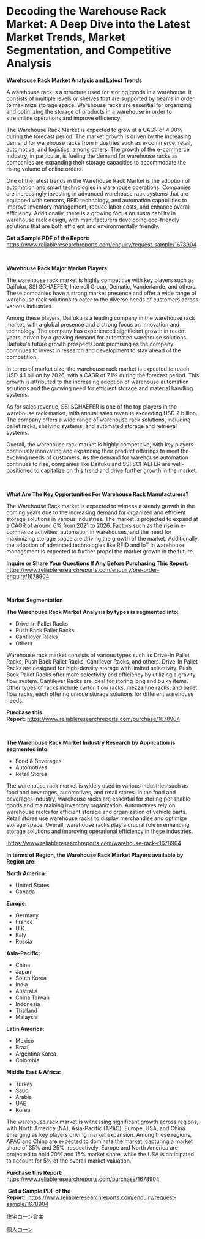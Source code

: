 <p><h1>Decoding the Warehouse Rack Market: A Deep Dive into the Latest Market Trends, Market Segmentation, and Competitive Analysis</h1></p><p><strong>Warehouse Rack Market Analysis and Latest Trends</strong></p>
<p><p>A warehouse rack is a structure used for storing goods in a warehouse. It consists of multiple levels or shelves that are supported by beams in order to maximize storage space. Warehouse racks are essential for organizing and optimizing the storage of products in a warehouse in order to streamline operations and improve efficiency.</p><p>The Warehouse Rack Market is expected to grow at a CAGR of 4.90% during the forecast period. The market growth is driven by the increasing demand for warehouse racks from industries such as e-commerce, retail, automotive, and logistics, among others. The growth of the e-commerce industry, in particular, is fueling the demand for warehouse racks as companies are expanding their storage capacities to accommodate the rising volume of online orders.</p><p>One of the latest trends in the Warehouse Rack Market is the adoption of automation and smart technologies in warehouse operations. Companies are increasingly investing in advanced warehouse rack systems that are equipped with sensors, RFID technology, and automation capabilities to improve inventory management, reduce labor costs, and enhance overall efficiency. Additionally, there is a growing focus on sustainability in warehouse rack design, with manufacturers developing eco-friendly solutions that are both efficient and environmentally friendly.</p></p>
<p><strong>Get a Sample PDF of the Report:&nbsp;</strong> <a href="https://www.reliableresearchreports.com/enquiry/request-sample/1678904">https://www.reliableresearchreports.com/enquiry/request-sample/1678904</a></p>
<p>&nbsp;</p>
<p><strong>Warehouse Rack Major Market Players</strong></p>
<p><p>The warehouse rack market is highly competitive with key players such as Daifuku, SSI SCHAEFER, Interroll Group, Dematic, Vanderlande, and others. These companies have a strong market presence and offer a wide range of warehouse rack solutions to cater to the diverse needs of customers across various industries.</p><p>Among these players, Daifuku is a leading company in the warehouse rack market, with a global presence and a strong focus on innovation and technology. The company has experienced significant growth in recent years, driven by a growing demand for automated warehouse solutions. Daifuku's future growth prospects look promising as the company continues to invest in research and development to stay ahead of the competition.</p><p>In terms of market size, the warehouse rack market is expected to reach USD 4.1 billion by 2026, with a CAGR of 7.1% during the forecast period. This growth is attributed to the increasing adoption of warehouse automation solutions and the growing need for efficient storage and material handling systems.</p><p>As for sales revenue, SSI SCHAEFER is one of the top players in the warehouse rack market, with annual sales revenue exceeding USD 2 billion. The company offers a wide range of warehouse rack solutions, including pallet racks, shelving systems, and automated storage and retrieval systems.</p><p>Overall, the warehouse rack market is highly competitive, with key players continually innovating and expanding their product offerings to meet the evolving needs of customers. As the demand for warehouse automation continues to rise, companies like Daifuku and SSI SCHAEFER are well-positioned to capitalize on this trend and drive further growth in the market.</p></p>
<p>&nbsp;</p>
<p><strong>What Are The Key Opportunities For Warehouse Rack Manufacturers?</strong></p>
<p><p>The Warehouse Rack market is expected to witness a steady growth in the coming years due to the increasing demand for organized and efficient storage solutions in various industries. The market is projected to expand at a CAGR of around 6% from 2021 to 2026. Factors such as the rise in e-commerce activities, automation in warehouses, and the need for maximizing storage space are driving the growth of the market. Additionally, the adoption of advanced technologies like RFID and IoT in warehouse management is expected to further propel the market growth in the future.</p></p>
<p><strong>Inquire or Share Your Questions If Any Before Purchasing This Report:</strong> <a href="https://www.reliableresearchreports.com/enquiry/pre-order-enquiry/1678904">https://www.reliableresearchreports.com/enquiry/pre-order-enquiry/1678904</a></p>
<p>&nbsp;</p>
<p><strong>Market Segmentation</strong></p>
<p><strong>The Warehouse Rack Market Analysis by types is segmented into:</strong></p>
<p><ul><li>Drive-In Pallet Racks</li><li>Push Back Pallet Racks</li><li>Cantilever Racks</li><li>Others</li></ul></p>
<p><p>Warehouse rack market consists of various types such as Drive-In Pallet Racks, Push Back Pallet Racks, Cantilever Racks, and others. Drive-In Pallet Racks are designed for high-density storage with limited selectivity. Push Back Pallet Racks offer more selectivity and efficiency by utilizing a gravity flow system. Cantilever Racks are ideal for storing long and bulky items. Other types of racks include carton flow racks, mezzanine racks, and pallet flow racks, each offering unique storage solutions for different warehouse needs.</p></p>
<p><strong>Purchase this Report:&nbsp;</strong><a href="https://www.reliableresearchreports.com/purchase/1678904">https://www.reliableresearchreports.com/purchase/1678904</a></p>
<p>&nbsp;</p>
<p><strong>The Warehouse Rack Market Industry Research by Application is segmented into:</strong></p>
<p><ul><li>Food & Beverages</li><li>Automotives</li><li>Retail Stores</li></ul></p>
<p><p>The warehouse rack market is widely used in various industries such as food and beverages, automotives, and retail stores. In the food and beverages industry, warehouse racks are essential for storing perishable goods and maintaining inventory organization. Automotives rely on warehouse racks for efficient storage and organization of vehicle parts. Retail stores use warehouse racks to display merchandise and optimize storage space. Overall, warehouse racks play a crucial role in enhancing storage solutions and improving operational efficiency in these industries.</p></p>
<p><a href="https://www.reliableresearchreports.com/warehouse-rack-r1678904">&nbsp;https://www.reliableresearchreports.com/warehouse-rack-r1678904</a></p>
<p><strong>In terms of Region, the Warehouse Rack Market Players available by Region are:</strong></p>
<p>
    <p> <strong> North America: </strong>
        <ul>
            <li>United States</li>
            <li>Canada</li>
        </ul>
        </p> 
    <p> <strong> Europe: </strong>
        <ul>
            <li>Germany</li>
            <li>France</li>
            <li>U.K.</li>
            <li>Italy</li>
            <li>Russia</li>
        </ul>
        </p> 
    <p> <strong> Asia-Pacific: </strong>
        <ul>
            <li>China</li>
            <li>Japan</li>
            <li>South Korea</li>
            <li>India</li>
            <li>Australia</li>
            <li>China Taiwan</li>
            <li>Indonesia</li>
            <li>Thailand</li>
            <li>Malaysia</li>
        </ul>
        </p> 
    <p> <strong> Latin America: </strong>
        <ul>
            <li>Mexico</li>
            <li>Brazil</li>
            <li>Argentina Korea</li>
            <li>Colombia</li>
        </ul>
        </p> 
    <p> <strong> Middle East & Africa: </strong>
        <ul>
            <li>Turkey</li>
            <li>Saudi</li>
            <li>Arabia</li>
            <li>UAE</li>
            <li>Korea</li>
        </ul>
    </p>
    </p>
<p><p>The warehouse rack market is witnessing significant growth across regions, with North America (NA), Asia-Pacific (APAC), Europe, USA, and China emerging as key players driving market expansion. Among these regions, APAC and China are expected to dominate the market, capturing a market share of 35% and 25%, respectively. Europe and North America are projected to hold 20% and 15% market share, while the USA is anticipated to account for 5% of the overall market valuation.</p></p>
<p><strong>Purchase this Report: </strong><a href="https://www.reliableresearchreports.com/purchase/1678904">https://www.reliableresearchreports.com/purchase/1678904</a></p>
<p>&nbsp;<strong>Get a Sample PDF of the Report:&nbsp;&nbsp;</strong><a href="https://www.reliableresearchreports.com/enquiry/request-sample/1678904">https://www.reliableresearchreports.com/enquiry/request-sample/1678904</a></p>
<p><strong></strong></p>
<p><p><a href="https://github.com/laurenreichert/Market-Research-Report-List-1/blob/main/928415321456.md">住宅ローン貸主</a></p><p><a href="https://github.com/RodHoppe07/Market-Research-Report-List-1/blob/main/213341921457.md">個人ローン</a></p></p>